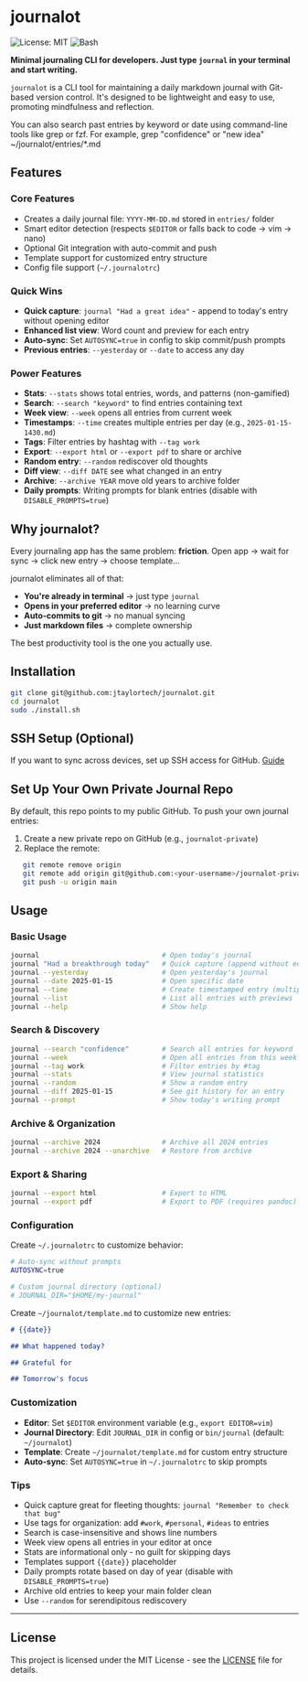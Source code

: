 
# journalot

![License: MIT](https://img.shields.io/badge/License-MIT-yellow.svg)
![Bash](https://img.shields.io/badge/bash-4.0+-green.svg)

**Minimal journaling CLI for developers. Just type `journal` in your terminal and start writing.**

`journalot` is a CLI tool for maintaining a daily markdown journal with Git-based version control. It's designed to be lightweight and easy to use, promoting mindfulness and reflection. 

You can also search past entries by keyword or date using command-line tools like grep or fzf. For example, grep "confidence" or "new idea" ~/journalot/entries/*.md

## Features

### Core Features
-   Creates a daily journal file: `YYYY-MM-DD.md` stored in `entries/` folder
-   Smart editor detection (respects `$EDITOR` or falls back to code → vim → nano)
-   Optional Git integration with auto-commit and push
-   Template support for customized entry structure
-   Config file support (`~/.journalotrc`)

### Quick Wins
-   **Quick capture**: `journal "Had a great idea"` - append to today's entry without opening editor
-   **Enhanced list view**: Word count and preview for each entry
-   **Auto-sync**: Set `AUTOSYNC=true` in config to skip commit/push prompts
-   **Previous entries**: `--yesterday` or `--date` to access any day

### Power Features
-   **Stats**: `--stats` shows total entries, words, and patterns (non-gamified)
-   **Search**: `--search "keyword"` to find entries containing text
-   **Week view**: `--week` opens all entries from current week
-   **Timestamps**: `--time` creates multiple entries per day (e.g., `2025-01-15-1430.md`)
-   **Tags**: Filter entries by hashtag with `--tag work`
-   **Export**: `--export html` or `--export pdf` to share or archive
-   **Random entry**: `--random` rediscover old thoughts
-   **Diff view**: `--diff DATE` see what changed in an entry
-   **Archive**: `--archive YEAR` move old years to archive folder
-   **Daily prompts**: Writing prompts for blank entries (disable with `DISABLE_PROMPTS=true`)


## Why journalot?

Every journaling app has the same problem: **friction**. Open app → wait for sync → click new entry → choose template...

journalot eliminates all of that:
- **You're already in terminal** → just type `journal`
- **Opens in your preferred editor** → no learning curve
- **Auto-commits to git** → no manual syncing
- **Just markdown files** → complete ownership

The best productivity tool is the one you actually use.

## Installation

```bash
git clone git@github.com:jtaylortech/journalot.git
cd journalot
sudo ./install.sh
```

## SSH Setup (Optional)
If you want to sync across devices, set up SSH access for GitHub. [Guide](https://docs.github.com/en/authentication/connecting-to-github-with-ssh)

## Set Up Your Own Private Journal Repo
By default, this repo points to my public GitHub. To push your own journal entries:
1. Create a new private repo on GitHub (e.g., `journalot-private`)
2. Replace the remote:
```bash
   git remote remove origin
   git remote add origin git@github.com:<your-username>/journalot-private.git
   git push -u origin main
 ```

## Usage

### Basic Usage
```bash
journal                              # Open today's journal
journal "Had a breakthrough today"   # Quick capture (append without editor)
journal --yesterday                  # Open yesterday's journal
journal --date 2025-01-15            # Open specific date
journal --time                       # Create timestamped entry (multiple per day)
journal --list                       # List all entries with previews
journal --help                       # Show help
```

### Search & Discovery
```bash
journal --search "confidence"        # Search all entries for keyword
journal --week                       # Open all entries from this week
journal --tag work                   # Filter entries by #tag
journal --stats                      # View journal statistics
journal --random                     # Show a random entry
journal --diff 2025-01-15            # See git history for an entry
journal --prompt                     # Show today's writing prompt
```

### Archive & Organization
```bash
journal --archive 2024               # Archive all 2024 entries
journal --archive 2024 --unarchive   # Restore from archive
```

### Export & Sharing
```bash
journal --export html                # Export to HTML
journal --export pdf                 # Export to PDF (requires pandoc)
```

### Configuration

Create `~/.journalotrc` to customize behavior:
```bash
# Auto-sync without prompts
AUTOSYNC=true

# Custom journal directory (optional)
# JOURNAL_DIR="$HOME/my-journal"
```

Create `~/journalot/template.md` to customize new entries:
```markdown
# {{date}}

## What happened today?

## Grateful for

## Tomorrow's focus
```

### Customization
- **Editor**: Set `$EDITOR` environment variable (e.g., `export EDITOR=vim`)
- **Journal Directory**: Edit `JOURNAL_DIR` in config or `bin/journal` (default: `~/journalot`)
- **Template**: Create `~/journalot/template.md` for custom entry structure
- **Auto-sync**: Set `AUTOSYNC=true` in `~/.journalotrc` to skip prompts

### Tips
- Quick capture great for fleeting thoughts: `journal "Remember to check that bug"`
- Use tags for organization: add `#work`, `#personal`, `#ideas` to entries
- Search is case-insensitive and shows line numbers
- Week view opens all entries in your editor at once
- Stats are informational only - no guilt for skipping days
- Templates support `{{date}}` placeholder
- Daily prompts rotate based on day of year (disable with `DISABLE_PROMPTS=true`)
- Archive old entries to keep your main folder clean
- Use `--random` for serendipitous rediscovery

---

## License
This project is licensed under the MIT License - see the [LICENSE](LICENSE) file for details.